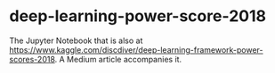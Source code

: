 # deep-learning-power-score-2018
The Jupyter Notebook that is also at  https://www.kaggle.com/discdiver/deep-learning-framework-power-scores-2018. A Medium article accompanies it.
